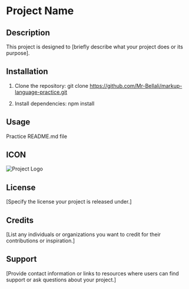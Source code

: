 # Project Name

## Description
This project is designed to [briefly describe what your project does or its purpose].

## Installation
1. Clone the repository:
git clone https://github.com/Mr-Bellali/markup-language-practice.git

3. Install dependencies:
npm install


## Usage
Practice README.md file

## ICON
![Project Logo](hassanII.jpj)

## License
[Specify the license your project is released under.]

## Credits
[List any individuals or organizations you want to credit for their contributions or inspiration.]

## Support
[Provide contact information or links to resources where users can find support or ask questions about your project.]
